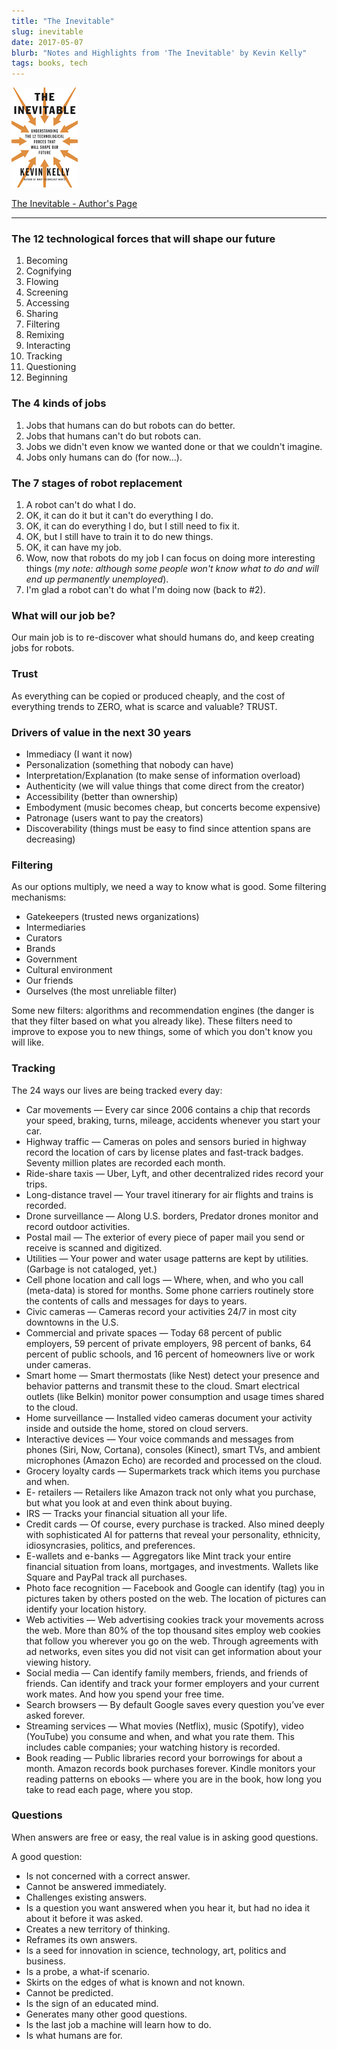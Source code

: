 ```yaml
---
title: "The Inevitable"
slug: inevitable
date: 2017-05-07
blurb: "Notes and Highlights from 'The Inevitable' by Kevin Kelly"
tags: books, tech
---
```


<img src="../img/inevitable.png">

[The Inevitable - Author's Page](http://kk.org/books/the-inevitable/)

-----

<h3>The 12 technological forces that will shape our future</h3>

1. Becoming
2. Cognifying
3. Flowing
4. Screening
5. Accessing
6. Sharing
7. Filtering
8. Remixing
9. Interacting
10. Tracking
11. Questioning
12. Beginning

<h3>The 4 kinds of jobs</h3>

1. Jobs that humans can do but robots can do better.
2. Jobs that humans can't do but robots can.
3. Jobs we didn't even know we wanted done or that we couldn't imagine.
4. Jobs only humans can do (for now...).

<h3>The 7 stages of robot replacement</h3>

1. A robot can't do what I do.
2. OK, it can do it but it can't do everything I do.
3. OK, it can do everything I do, but I still need to fix it.
4. OK, but I still have to train it to do new things.
5. OK, it can have my job.
6. Wow, now that robots do my job I can focus on doing more interesting things (*my note: although some people won't know what to do and will end up permanently unemployed*).
7. I'm glad a robot can't do what I'm doing now (back to #2).

<h3>What will our job be? </h3>
Our main job is to re-discover what should humans do, and keep creating jobs for robots.

<h3>Trust</h3>
As everything can be copied or produced cheaply, and the cost of everything trends to ZERO, what is scarce and valuable? TRUST.

<h3>Drivers of value in the next 30 years</h3>

* Immediacy (I want it now)
* Personalization (something that nobody can have)
* Interpretation/Explanation (to make sense of information overload)
* Authenticity (we will value things that come direct from the creator)
* Accessibility (better than ownership)
* Embodyment (music becomes cheap, but concerts become expensive)
* Patronage (users want to pay the creators)
* Discoverability (things must be easy to find since attention spans are decreasing)

<h3>Filtering</h3>
As our options multiply, we need a way to know what is good. Some filtering mechanisms:

* Gatekeepers (trusted news organizations)
* Intermediaries
* Curators
* Brands
* Government
* Cultural environment
* Our friends
* Ourselves (the most unreliable filter)

Some new filters: algorithms and recommendation engines (the danger is that they filter based on what you already like). These filters need to improve to expose you to new things, some of which you don't know you will like.

<h3>Tracking</h3>
The 24 ways our lives are being tracked every day:

* Car movements — Every car since 2006 contains a chip that records your speed, braking, turns, mileage, accidents whenever you start your car.
* Highway traffic — Cameras on poles and sensors buried in highway record the location of cars by license plates and fast-track badges. Seventy million plates are recorded each month.
* Ride-share taxis — Uber, Lyft, and other decentralized rides record your trips.
* Long-distance travel — Your travel itinerary for air flights and trains is recorded.
* Drone surveillance — Along U.S. borders, Predator drones monitor and record outdoor activities.
* Postal mail — The exterior of every piece of paper mail you send or receive is scanned and digitized.
* Utilities — Your power and water usage patterns are kept by utilities. (Garbage is not cataloged, yet.)
* Cell phone location and call logs — Where, when, and who you call (meta-data) is stored for months. Some phone carriers routinely store the contents of calls and messages for days to years.
* Civic cameras — Cameras record your activities 24/7 in most city downtowns in the U.S.
* Commercial and private spaces — Today 68 percent of public employers, 59 percent of private employers, 98 percent of banks, 64 percent of public schools, and 16 percent of homeowners live or work under cameras.
* Smart home — Smart thermostats (like Nest) detect your presence and behavior patterns and transmit these to the cloud. Smart electrical outlets (like Belkin) monitor power consumption and usage times shared to the cloud.
* Home surveillance — Installed video cameras document your activity inside and outside the home, stored on cloud servers.
* Interactive devices — Your voice commands and messages from phones (Siri, Now, Cortana), consoles (Kinect), smart TVs, and ambient microphones (Amazon Echo) are recorded and processed on the cloud.
* Grocery loyalty cards — Supermarkets track which items you purchase and when.
* E- retailers — Retailers like Amazon track not only what you purchase, but what you look at and even think about buying.
* IRS — Tracks your financial situation all your life.
* Credit cards — Of course, every purchase is tracked. Also mined deeply with sophisticated AI for patterns that reveal your personality, ethnicity, idiosyncrasies, politics, and preferences.
* E-wallets and e-banks — Aggregators like Mint track your entire financial situation from loans, mortgages, and investments. Wallets like Square and PayPal track all purchases.
* Photo face recognition — Facebook and Google can identify (tag) you in pictures taken by others posted on the web. The location of pictures can identify your location history.
* Web activities — Web advertising cookies track your movements across the web. More than 80% of the top thousand sites employ web cookies that follow you wherever you go on the web. Through agreements with ad networks, even sites you did not visit can get information about your viewing history.
* Social media — Can identify family members, friends, and friends of friends. Can identify and track your former employers and your current work mates. And how you spend your free time.
* Search browsers — By default Google saves every question you’ve ever asked forever.
* Streaming services — What movies (Netflix), music (Spotify), video (YouTube) you consume and when, and what you rate them. This includes cable companies; your watching history is recorded.
* Book reading — Public libraries record your borrowings for about a month. Amazon records book purchases forever. Kindle monitors your reading patterns on ebooks — where you are in the book, how long you take to read each page, where you stop.

<h3>Questions</h3>
When answers are free or easy, the real value is in asking good questions.

A good question:
* Is not concerned with a correct answer.
* Cannot be answered immediately.
* Challenges existing answers.
* Is a question you want answered when you hear it, but had no idea it about it before it was asked.
* Creates a new territory of thinking.
* Reframes its own answers.
* Is a seed for innovation in science, technology, art, politics and business.
* Is a probe, a what-if scenario.
* Skirts on the edges of what is known and not known.
* Cannot be predicted.
* Is the sign of an educated mind.
* Generates many other good questions.
* Is the last job a machine will learn how to do.
* Is what humans are for.

